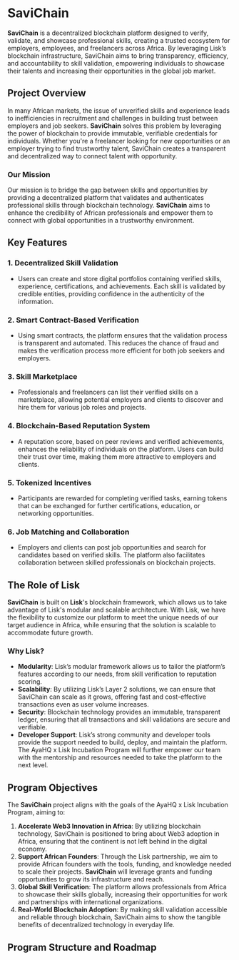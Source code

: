 # **SaviChain**

**SaviChain** is a decentralized blockchain platform designed to verify, validate, and showcase professional skills, creating a trusted ecosystem for employers, employees, and freelancers across Africa. By leveraging Lisk’s blockchain infrastructure, SaviChain aims to bring transparency, efficiency, and accountability to skill validation, empowering individuals to showcase their talents and increasing their opportunities in the global job market.

## **Project Overview**

In many African markets, the issue of unverified skills and experience leads to inefficiencies in recruitment and challenges in building trust between employers and job seekers. **SaviChain** solves this problem by leveraging the power of blockchain to provide immutable, verifiable credentials for individuals. Whether you're a freelancer looking for new opportunities or an employer trying to find trustworthy talent, SaviChain creates a transparent and decentralized way to connect talent with opportunity.

### **Our Mission**

Our mission is to bridge the gap between skills and opportunities by providing a decentralized platform that validates and authenticates professional skills through blockchain technology. **SaviChain** aims to enhance the credibility of African professionals and empower them to connect with global opportunities in a trustworthy environment.

## **Key Features**

### 1. **Decentralized Skill Validation**
   - Users can create and store digital portfolios containing verified skills, experience, certifications, and achievements. Each skill is validated by credible entities, providing confidence in the authenticity of the information.
### 2. **Smart Contract-Based Verification**
   - Using smart contracts, the platform ensures that the validation process is transparent and automated. This reduces the chance of fraud and makes the verification process more efficient for both job seekers and employers.   
### 3. **Skill Marketplace**
   - Professionals and freelancers can list their verified skills on a marketplace, allowing potential employers and clients to discover and hire them for various job roles and projects.   
### 4. **Blockchain-Based Reputation System**
   - A reputation score, based on peer reviews and verified achievements, enhances the reliability of individuals on the platform. Users can build their trust over time, making them more attractive to employers and clients.
### 5. **Tokenized Incentives**
   - Participants are rewarded for completing verified tasks, earning tokens that can be exchanged for further certifications, education, or networking opportunities.     
### 6. **Job Matching and Collaboration**
   - Employers and clients can post job opportunities and search for candidates based on verified skills. The platform also facilitates collaboration between skilled professionals on blockchain projects.    

## **The Role of Lisk**

**SaviChain** is built on **Lisk**'s blockchain framework, which allows us to take advantage of Lisk's modular and scalable architecture. With Lisk, we have the flexibility to customize our platform to meet the unique needs of our target audience in Africa, while ensuring that the solution is scalable to accommodate future growth. 

### **Why Lisk?**
- **Modularity**: Lisk’s modular framework allows us to tailor the platform’s features according to our needs, from skill verification to reputation scoring.
- **Scalability**: By utilizing Lisk’s Layer 2 solutions, we can ensure that SaviChain can scale as it grows, offering fast and cost-effective transactions even as user volume increases.
- **Security**: Blockchain technology provides an immutable, transparent ledger, ensuring that all transactions and skill validations are secure and verifiable.
- **Developer Support**: Lisk’s strong community and developer tools provide the support needed to build, deploy, and maintain the platform. The AyaHQ x Lisk Incubation Program will further empower our team with the mentorship and resources needed to take the platform to the next level.

## **Program Objectives**

The **SaviChain** project aligns with the goals of the AyaHQ x Lisk Incubation Program, aiming to:
1. **Accelerate Web3 Innovation in Africa**: By utilizing blockchain technology, SaviChain is positioned to bring about Web3 adoption in Africa, ensuring that the continent is not left behind in the digital economy.
2. **Support African Founders**: Through the Lisk partnership, we aim to provide African founders with the tools, funding, and knowledge needed to scale their projects. **SaviChain** will leverage grants and funding opportunities to grow its infrastructure and reach.
3. **Global Skill Verification**: The platform allows professionals from Africa to showcase their skills globally, increasing their opportunities for work and partnerships with international organizations.
4. **Real-World Blockchain Adoption**: By making skill validation accessible and reliable through blockchain, SaviChain aims to show the tangible benefits of decentralized technology in everyday life.

## **Program Structure and Roadmap**